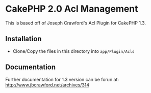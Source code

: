 # CakePHP 2.0 Acl Management 

This is based off of Joseph Crawford's Acl Plugin for CakePHP 1.3. 

## Installation

* Clone/Copy the files in this directory into `app/Plugin/Acls`

## Documentation

Further documentation for 1.3 version can be forun at: http://www.jbcrawford.net/archives/314
